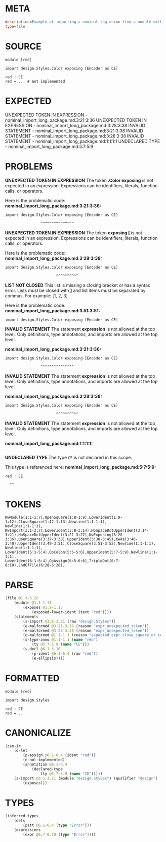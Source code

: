 # META
~~~ini
description=Example of importing a nominal tag union from a module within a package, and renaming it using `as`
type=file
~~~
# SOURCE
~~~roc
module [red]

import design.Styles.Color exposing [Encoder as CE]

red : CE
red = ... # not implemented
~~~
# EXPECTED
UNEXPECTED TOKEN IN EXPRESSION - nominal_import_long_package.md:3:21:3:36
UNEXPECTED TOKEN IN EXPRESSION - nominal_import_long_package.md:3:28:3:38
INVALID STATEMENT - nominal_import_long_package.md:3:21:3:36
INVALID STATEMENT - nominal_import_long_package.md:3:28:3:38
INVALID STATEMENT - nominal_import_long_package.md:1:1:1:1
UNDECLARED TYPE - nominal_import_long_package.md:5:7:5:9
# PROBLEMS
**UNEXPECTED TOKEN IN EXPRESSION**
The token **.Color exposing** is not expected in an expression.
Expressions can be identifiers, literals, function calls, or operators.

Here is the problematic code:
**nominal_import_long_package.md:3:21:3:36:**
```roc
import design.Styles.Color exposing [Encoder as CE]
```
                    ^^^^^^^^^^^^^^^


**UNEXPECTED TOKEN IN EXPRESSION**
The token **exposing [** is not expected in an expression.
Expressions can be identifiers, literals, function calls, or operators.

Here is the problematic code:
**nominal_import_long_package.md:3:28:3:38:**
```roc
import design.Styles.Color exposing [Encoder as CE]
```
                           ^^^^^^^^^^


**LIST NOT CLOSED**
This list is missing a closing bracket or has a syntax error.
Lists must be closed with **]** and list items must be separated by commas.
For example:     [1, 2, 3]

Here is the problematic code:
**nominal_import_long_package.md:3:51:3:51:**
```roc
import design.Styles.Color exposing [Encoder as CE]
```
                                                  


**INVALID STATEMENT**
The statement **expression** is not allowed at the top level.
Only definitions, type annotations, and imports are allowed at the top level.

**nominal_import_long_package.md:3:21:3:36:**
```roc
import design.Styles.Color exposing [Encoder as CE]
```
                    ^^^^^^^^^^^^^^^


**INVALID STATEMENT**
The statement **expression** is not allowed at the top level.
Only definitions, type annotations, and imports are allowed at the top level.

**nominal_import_long_package.md:3:28:3:38:**
```roc
import design.Styles.Color exposing [Encoder as CE]
```
                           ^^^^^^^^^^


**INVALID STATEMENT**
The statement **expression** is not allowed at the top level.
Only definitions, type annotations, and imports are allowed at the top level.

**nominal_import_long_package.md:1:1:1:1:**
```roc

```



**UNDECLARED TYPE**
The type ``CE`` is not declared in this scope.

This type is referenced here:
**nominal_import_long_package.md:5:7:5:9:**
```roc
red : CE
```
      ^^


# TOKENS
~~~zig
KwModule(1:1-1:7),OpenSquare(1:8-1:9),LowerIdent(1:9-1:12),CloseSquare(1:12-1:13),Newline(1:1-1:1),
Newline(1:1-1:1),
KwImport(3:1-3:7),LowerIdent(3:8-3:14),NoSpaceDotUpperIdent(3:14-3:21),NoSpaceDotUpperIdent(3:21-3:27),KwExposing(3:28-3:36),OpenSquare(3:37-3:38),UpperIdent(3:38-3:45),KwAs(3:46-3:48),UpperIdent(3:49-3:51),CloseSquare(3:51-3:52),Newline(1:1-1:1),
Newline(1:1-1:1),
LowerIdent(5:1-5:4),OpColon(5:5-5:6),UpperIdent(5:7-5:9),Newline(1:1-1:1),
LowerIdent(6:1-6:4),OpAssign(6:5-6:6),TripleDot(6:7-6:10),EndOfFile(6:28-6:28),
~~~
# PARSE
~~~clojure
(file @1.1-6.28
	(module @1.1-1.13
		(exposes @1.8-1.13
			(exposed-lower-ident (text "red"))))
	(statements
		(s-import @3.1-3.21 (raw "design.Styles"))
		(e-malformed @3.21-3.36 (reason "expr_unexpected_token"))
		(e-malformed @3.28-3.38 (reason "expr_unexpected_token"))
		(e-malformed @1.1-1.1 (reason "expected_expr_close_square_or_comma"))
		(s-type-anno @1.1-1.1 (name "red")
			(ty @5.7-5.9 (name "CE")))
		(s-decl @6.1-6.10
			(p-ident @6.1-6.4 (raw "red"))
			(e-ellipsis))))
~~~
# FORMATTED
~~~roc
module [red]

import design.Styles

red : CE
red = ...
~~~
# CANONICALIZE
~~~clojure
(can-ir
	(d-let
		(p-assign @6.1-6.4 (ident "red"))
		(e-not-implemented)
		(annotation @6.1-6.4
			(declared-type
				(ty @5.7-5.9 (name "CE")))))
	(s-import @3.1-3.21 (module "design.Styles") (qualifier "design")
		(exposes)))
~~~
# TYPES
~~~clojure
(inferred-types
	(defs
		(patt @6.1-6.4 (type "Error")))
	(expressions
		(expr @6.7-6.10 (type "Error"))))
~~~
